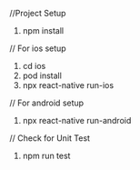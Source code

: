 //Project Setup

1. npm install

// For ios setup

1. cd ios
2. pod install
3. npx react-native run-ios

// For android setup

1. npx react-native run-android


// Check for Unit Test 

1. npm run test
